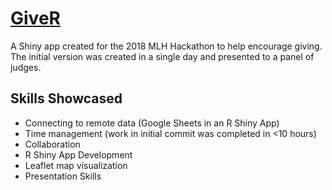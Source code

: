 # [GiveR](https://atseewal.shinyapps.io/MLHapp/ "GiveR Shiny App")
A Shiny app created for the 2018 MLH Hackathon to help encourage giving. The initial version was created in a single day and presented to a panel of judges.

## Skills Showcased
* Connecting to remote data (Google Sheets in an R Shiny App)
* Time management (work in initial commit was completed in <10 hours)
* Collaboration
* R Shiny App Development
* Leaflet map visualization
* Presentation Skills
